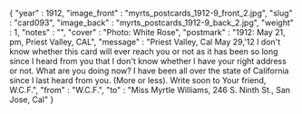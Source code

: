 {
  "year" : 1912,
  "image_front" : "myrts_postcards_1912-9_front_2.jpg",
  "slug" : "card093",
  "image_back" : "myrts_postcards_1912-9_back_2.jpg",
  "weight" : 1,
  "notes" : "",
  "cover" : "Photo: White Rose",
  "postmark" : "1912: May 21, pm, Priest Valley, CAL",
  "message" : "Priest Valley, Cal May 29,'12 I don't know whether this card will ever reach you or not as it has been so long since I heard from you that I don't know whether I have your right address or not. What are you doing now? I have been all over the state of California since I last heard from you. (More or less). Write soon to Your friend, W.C.F.",
  "from" : "W.C.F.",
  "to" : "Miss Myrtle Williams, 246 S. Ninth St., San Jose, Cal"
}
